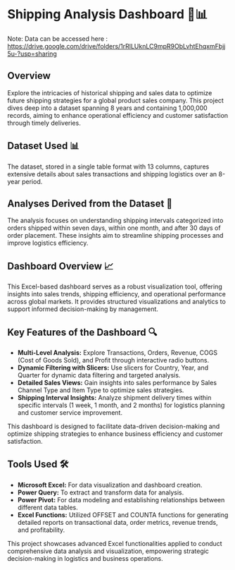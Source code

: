 # Shipping Analysis Dashboard 🚢📊
Note: Data can be accessed here : https://drive.google.com/drive/folders/1rRlLUknLC9mpR9ObLvhtEhqxmFbjj5u-?usp=sharing

## Overview
Explore the intricacies of historical shipping and sales data to optimize future shipping strategies for a global product sales company. This project dives deep into a dataset spanning 8 years and containing 1,000,000 records, aiming to enhance operational efficiency and customer satisfaction through timely deliveries.

## Dataset Used 📊
The dataset, stored in a single table format with 13 columns, captures extensive details about sales transactions and shipping logistics over an 8-year period.

## Analyses Derived from the Dataset 📝
The analysis focuses on understanding shipping intervals categorized into orders shipped within seven days, within one month, and after 30 days of order placement. These insights aim to streamline shipping processes and improve logistics efficiency.

## Dashboard Overview 📈
This Excel-based dashboard serves as a robust visualization tool, offering insights into sales trends, shipping efficiency, and operational performance across global markets. It provides structured visualizations and analytics to support informed decision-making by management.

## Key Features of the Dashboard 🔍
- **Multi-Level Analysis:** Explore Transactions, Orders, Revenue, COGS (Cost of Goods Sold), and Profit through interactive radio buttons.
- **Dynamic Filtering with Slicers:** Use slicers for Country, Year, and Quarter for dynamic data filtering and targeted analysis.
- **Detailed Sales Views:** Gain insights into sales performance by Sales Channel Type and Item Type to optimize sales strategies.
- **Shipping Interval Insights:** Analyze shipment delivery times within specific intervals (1 week, 1 month, and 2 months) for logistics planning and customer service improvement.

This dashboard is designed to facilitate data-driven decision-making and optimize shipping strategies to enhance business efficiency and customer satisfaction.

## Tools Used 🛠️
- **Microsoft Excel:** For data visualization and dashboard creation.
- **Power Query:** To extract and transform data for analysis.
- **Power Pivot:** For data modeling and establishing relationships between different data tables.
- **Excel Functions:** Utilized OFFSET and COUNTA functions for generating detailed reports on transactional data, order metrics, revenue trends, and profitability.

This project showcases advanced Excel functionalities applied to conduct comprehensive data analysis and visualization, empowering strategic decision-making in logistics and business operations.

